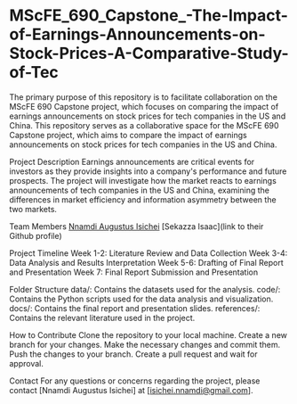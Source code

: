 # MScFE_690_Capstone_-The-Impact-of-Earnings-Announcements-on-Stock-Prices-A-Comparative-Study-of-Tec
The primary purpose of this repository is to facilitate collaboration on the MScFE 690 Capstone project, which focuses on comparing the impact of earnings announcements on stock prices for tech companies in the US and China.
This repository serves as a collaborative space for the MScFE 690 Capstone project, which aims to compare the impact of earnings announcements on stock prices for tech companies in the US and China.

Project Description
Earnings announcements are critical events for investors as they provide insights into a company's performance and future prospects. The project will investigate how the market reacts to earnings announcements of tech companies in the US and China, examining the differences in market efficiency and information asymmetry between the two markets.

Team Members
[Nnamdi Augustus Isichei](https://github.com/isichei-nnamdi)
[Sekazza Isaac](link to their Github profile)

Project Timeline
Week 1-2: Literature Review and Data Collection
Week 3-4: Data Analysis and Results Interpretation
Week 5-6: Drafting of Final Report and Presentation
Week 7: Final Report Submission and Presentation

Folder Structure
data/: Contains the datasets used for the analysis.
code/: Contains the Python scripts used for the data analysis and visualization.
docs/: Contains the final report and presentation slides.
references/: Contains the relevant literature used in the project.

How to Contribute
Clone the repository to your local machine.
Create a new branch for your changes.
Make the necessary changes and commit them.
Push the changes to your branch.
Create a pull request and wait for approval.

Contact
For any questions or concerns regarding the project, please contact [Nnamdi Augustus Isichei] at [isichei.nnamdi@gmail.com].
